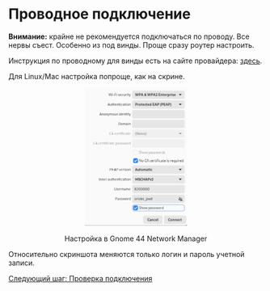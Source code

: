 # Проводное подключение

__Внимание:__ крайне не рекомендуется подключаться по проводу. Все нервы съест. Особенно из под винды. Проще сразу роутер настроить.

Инструкция по проводному для винды есть на сайте провайдера: [здесь](https://onplus.ru/info/faq/miee/tech/settings).

Для Linux/Mac настройка попроще, как на скрине.

<center><img src="img/img1.png" width="40%">

Настройка в Gnome 44 Network Manager</center>

Относительно скриншота меняются только логин и пароль учетной записи.

[Следующий шаг: Проверка подключения](./3-check.md)